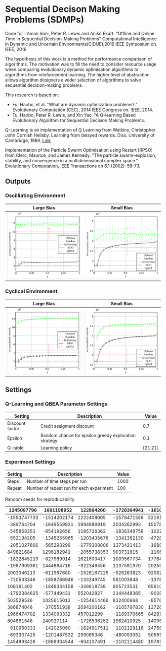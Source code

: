 # Sequential Decison Making Problems (SDMPs)

Code for : Aman Soni, Peter R. Lewis and Anikó Ekárt. "Offline and Online Time in Sequential Decision-Making Problems" Computational Intelligence in Dynamic and Uncertain Environments(CIDUE),2016 IEEE Symposium on. IEEE, 2016.

The hypothesis of this work is a method for performance comparison of algorithms. The motivation was to fill the need to consider resource usage when comparing evolutionary dynamic optimisation algorithms to algorithms from reinforcement learning. The higher level of abstraction allows algorithm designers a wider selection of algorithms to solve  sequential decision-making problems.

This research is based on:

* Fu, Haobo, et al. "What are dynamic optimization problems?." Evolutionary Computation (CEC), 2014 IEEE Congress on. IEEE, 2014.
* Fu, Haobo, Peter R. Lewis, and Xin Yao. "A Q-learning Based Evolutionary Algorithm for Sequential Decision Making Problems.

Q-Learning is an implementation of Q Learning from Watkins, Christopher John Cornish Hellaby. Learning from delayed rewards. Diss. University of Cambridge, 1989. [Link](http://www.cs.rhul.ac.uk/~chrisw/thesis.html)

Implementation of the Particle Swarm Optimisation using Restart (RPSO) from Clerc, Maurice, and James Kennedy. "The particle swarm-explosion, stability, and convergence in a multidimensional complex space." Evolutionary Computation, IEEE Transactions on 6.1 (2002): 58-73.

## Outputs

### Oscilliating Environment

| Large Bias | Small Bias |
|:---:|:---:|
| ![Big Bias](figures/cmpbo100.png) | ![Small Bias](figures/cmpbo15.png) |

### Cyclical Environment

| Large Bias | Small Bias |
|:---:|:---:|
| ![Big Bias](figures/cmpbc100.png) | ![Small Bias](figures/cmpbc15.png) |

## Settings

### Q-Learning and QBEA Parameter Settings

| Setting | Description | Value |
| --- | --- | ---|
| Discount factor | Credit assigment discount | 0.7 |
| Epsilon | Random chance for epsilon greedy exploration strategy | 0.1 |
| Q-table | Learning policy | [21:21] |

### Experiment Settings

| Setting | Description | Value |
| --- | --- | ---|
| Steps | Number of time steps per run | 1000 |
| Repeat | Number of repeat run  for each experiment | 100 |

Random seeds for reproducability

| 1245097796 | 1661198952 | 122864260 |-1728364941 | -1610161142|
| --- | --- | ---| ---| ---|
|-1553747733|-1514202174 | 1222408005| -1578471556| 521614943|
|-389764704| -1649559921| 1994886919| 2034262993| 1507881027|
|-545858353| -654192656| 1185726362| -1836349758| -1022557879|
|-552194205| -1345255965| -1203435676| -1341362130| -472864820|
|-2051027606| -565293299|-1779308806| 1373421413| -1688259451|
|849821684| 1298182941| -2055738353|903731815| -1166050407|
|-1822845219|-827989914| 1621600417| 1009567734|1778423930|
|-1967909361| 1444884716|-922348556| 1137581970| 2025531731|
|2003346213| -611987680| -1528167225|-526263823| 920625048|
|-720533346| -1858766946| -133249745| 581003648|-1378875043|
|108191402| -1846334158| -349618738| 805723531| 659101161|
|-1792384625| -577449431| 552042827|2144448365| -900817631|
|503529526|1025615013| -1254614466| 832400668| -857677544|
|386874046| -370551938|2094200162| -1105797830| 1372670024|
|1966474702| 1334093332| 457012299|-1189370565| 842873584|
|804861548|240927114| -1726536252| 1962410925| 1409611978|
|-910950333| -142025090|-1624917511| -1102128116| 247567512|
|-693307425| -1201487532| 299085346|-480093052| 505857268|
|1454893426|-1866304544| -604107491| -1102114480|1978324765 |
